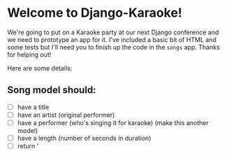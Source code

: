 # Welcome to Django-Karaoke!

We're going to put on a Karaoke party at our next Django conference and we need to prototype an app for it. I've included a basic bit of HTML and some tests but I'll need you to finish up the code in the `songs` app. Thanks for helping out!

Here are some details:

## Song model should:
* [ ] have a title
* [ ] have an artist (original performer)
* [ ] have a performer (who's singing it for karaoke) (make this another model)
* [ ] have a length (number of seconds in duration)
* [ ] return '<title> by <artist>' when turned into a string
  
## Performer model should:
- [ ] have a name
- [ ] return the name when turned into a string
  
## Views:
- [ ] list view, all of the songs
- [ ] detail view, a particular song
    * `tell who's performing it`
- [ ] performer view, a particular performer
    * `list all of their songs`
    
Feel free to add other features, too, if you want. Like maybe the minutes:seconds version of how long the song is?

You can check out the tests in songs/tests.py and run them with `python manage.py tests`.

Good luck!
